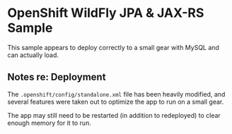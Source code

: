 # OpenShift WildFly JPA & JAX-RS Sample

This sample appears to deploy correctly to a small gear with MySQL and can actually load.

## Notes re: Deployment

The `.openshift/config/standalone.xml` file has been heavily modified, and several features were taken out to optimize the app to run on a small gear.

The app may still need to be restarted (in addition to redeployed) to clear enough memory for it to run.
